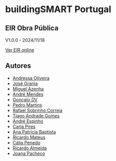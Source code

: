 # buildingSMART Portugal

## EIR Obra Pública

V1.0.0 - 2024/11/18

[Ver EIR online](https://github.com/buildingSMART-Portugal/EIR-Obra-Publica/blob/main/EIR.markdown)


## Autores

* [Andressa Oliveira](mailto:soliveira.andressa@gmail.com)
* [José Granja](mailto:granja@civil.uminho.pt)
* [Miguel Azenha](mailto:miguel.azenha@gmail.com)
* [André Mendes]()
* [Gonçalo DV]()
* [Pedro Martins]()
* [Rafael Sobrinho Correia]()
* [Tiago Andrade Gomes]()
* [André Espinho]()
* [Carla Pires]()
* [Ana Patrícia Baptista]()
* [Ricardo Mateus]()
* [Cália Penedo]()
* [Ricardo Almeida]()
* [Joana Pacheco]()
